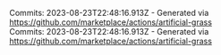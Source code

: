Commits: 2023-08-23T22:48:16.913Z - Generated via https://github.com/marketplace/actions/artificial-grass
<br>
Commits: 2023-08-23T22:48:16.913Z - Generated via https://github.com/marketplace/actions/artificial-grass
<br>
